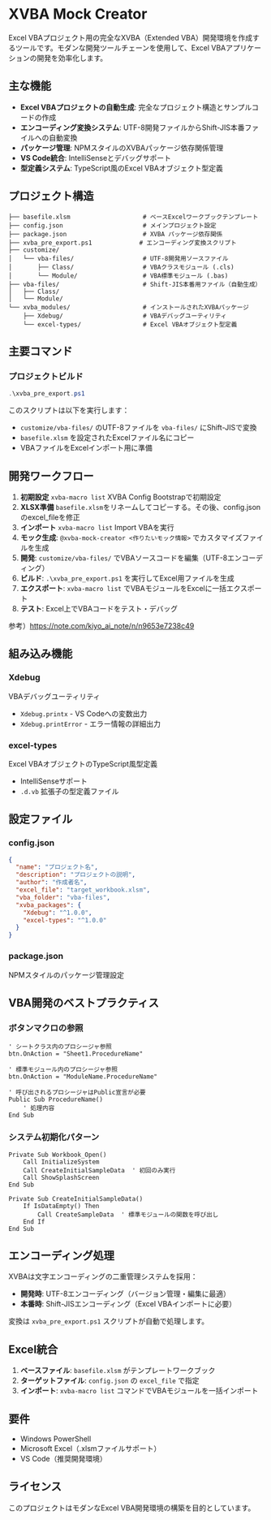 # XVBA Mock Creator

Excel VBAプロジェクト用の完全なXVBA（Extended VBA）開発環境を作成するツールです。モダンな開発ツールチェーンを使用して、Excel VBAアプリケーションの開発を効率化します。

## 主な機能

- **Excel VBAプロジェクトの自動生成**: 完全なプロジェクト構造とサンプルコードの作成
- **エンコーディング変換システム**: UTF-8開発ファイルからShift-JIS本番ファイルへの自動変換
- **パッケージ管理**: NPMスタイルのXVBAパッケージ依存関係管理
- **VS Code統合**: IntelliSenseとデバッグサポート
- **型定義システム**: TypeScript風のExcel VBAオブジェクト型定義

## プロジェクト構造

```
├── basefile.xlsm                    # ベースExcelワークブックテンプレート
├── config.json                      # メインプロジェクト設定
├── package.json                     # XVBA パッケージ依存関係
├── xvba_pre_export.ps1             # エンコーディング変換スクリプト
├── customize/
│   └── vba-files/                   # UTF-8開発用ソースファイル
│       ├── Class/                   # VBAクラスモジュール (.cls)
│       └── Module/                  # VBA標準モジュール (.bas)
├── vba-files/                       # Shift-JIS本番用ファイル（自動生成）
│   ├── Class/
│   └── Module/
└── xvba_modules/                    # インストールされたXVBAパッケージ
    ├── Xdebug/                      # VBAデバッグユーティリティ
    └── excel-types/                 # Excel VBAオブジェクト型定義
```

## 主要コマンド

### プロジェクトビルド
```powershell
.\xvba_pre_export.ps1
```
このスクリプトは以下を実行します：
- `customize/vba-files/` のUTF-8ファイルを `vba-files/` にShift-JISで変換
- `basefile.xlsm` を設定されたExcelファイル名にコピー
- VBAファイルをExcelインポート用に準備


## 開発ワークフロー

1. **初期設定** `xvba-macro list` XVBA Config Bootstrapで初期設定
2. **XLSX準備**  `basefile.xlsm`をリネームしてコピーする。その後、config.jsonのexcel_fileを修正
3. **インポート**  `xvba-macro list` Import VBAを実行
4. **モック生成**: `@xvba-mock-creator <作りたいモック情報>` でカスタマイズファイルを生成
5. **開発**: `customize/vba-files/` でVBAソースコードを編集（UTF-8エンコーディング）
6. **ビルド**: `.\xvba_pre_export.ps1` を実行してExcel用ファイルを生成
7. **エクスポート**: `xvba-macro list` でVBAモジュールをExcelに一括エクスポート
8. **テスト**: Excel上でVBAコードをテスト・デバッグ

参考）https://note.com/kiyo_ai_note/n/n9653e7238c49

## 組み込み機能

### Xdebug
VBAデバッグユーティリティ
- `Xdebug.printx` - VS Codeへの変数出力
- `Xdebug.printError` - エラー情報の詳細出力

### excel-types
Excel VBAオブジェクトのTypeScript風型定義
- IntelliSenseサポート
- `.d.vb` 拡張子の型定義ファイル

## 設定ファイル

### config.json
```json
{
  "name": "プロジェクト名",
  "description": "プロジェクトの説明",
  "author": "作成者名",
  "excel_file": "target_workbook.xlsm",
  "vba_folder": "vba-files",
  "xvba_packages": {
    "Xdebug": "^1.0.0",
    "excel-types": "^1.0.0"
  }
}
```

### package.json
NPMスタイルのパッケージ管理設定

## VBA開発のベストプラクティス

### ボタンマクロの参照
```vba
' シートクラス内のプロシージャ参照
btn.OnAction = "Sheet1.ProcedureName"

' 標準モジュール内のプロシージャ参照
btn.OnAction = "ModuleName.ProcedureName"

' 呼び出されるプロシージャはPublic宣言が必要
Public Sub ProcedureName()
    ' 処理内容
End Sub
```

### システム初期化パターン
```vba
Private Sub Workbook_Open()
    Call InitializeSystem
    Call CreateInitialSampleData  ' 初回のみ実行
    Call ShowSplashScreen
End Sub

Private Sub CreateInitialSampleData()
    If IsDataEmpty() Then
        Call CreateSampleData  ' 標準モジュールの関数を呼び出し
    End If
End Sub
```

## エンコーディング処理

XVBAは文字エンコーディングの二重管理システムを採用：

- **開発時**: UTF-8エンコーディング（バージョン管理・編集に最適）
- **本番時**: Shift-JISエンコーディング（Excel VBAインポートに必要）

変換は `xvba_pre_export.ps1` スクリプトが自動で処理します。

## Excel統合

1. **ベースファイル**: `basefile.xlsm` がテンプレートワークブック
2. **ターゲットファイル**: `config.json` の `excel_file` で指定
3. **インポート**: `xvba-macro list` コマンドでVBAモジュールを一括インポート

## 要件

- Windows PowerShell
- Microsoft Excel（.xlsmファイルサポート）
- VS Code（推奨開発環境）

## ライセンス

このプロジェクトはモダンなExcel VBA開発環境の構築を目的としています。